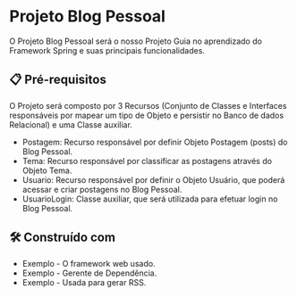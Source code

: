 # Projeto Blog Pessoal

O Projeto Blog Pessoal será o nosso Projeto Guia no aprendizado do Framework Spring e suas principais funcionalidades.

## 📋 Pré-requisitos

O Projeto será composto por 3 Recursos (Conjunto de Classes e Interfaces responsáveis por mapear um tipo de Objeto e persistir no Banco de dados Relacional) e uma Classe auxiliar.

* Postagem: Recurso responsável por definir Objeto Postagem (posts) do Blog Pessoal.
* Tema: Recurso responsável por classificar as postagens através do Objeto Tema.
* Usuario: Recurso responsável por definir o Objeto Usuário, que poderá acessar e criar postagens no Blog Pessoal.
* UsuarioLogin:	Classe auxiliar, que será utilizada para efetuar login no Blog Pessoal.

## 🛠️ Construído com

* Exemplo - O framework web usado.
* Exemplo - Gerente de Dependência.
* Exemplo - Usada para gerar RSS.
